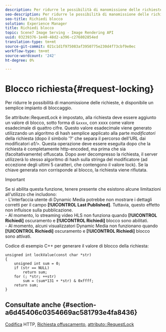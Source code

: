 ```yaml
---
description: Per ridurre le possibilità di manomissione delle richieste, è disponibile un semplice impianto di bloccaggio.
seo-description: Per ridurre le possibilità di manomissione delle richieste, è disponibile un semplice impianto di bloccaggio.
seo-title: Richiedi blocco
solution: Experience Manager
title: Richiedi blocco
topic: Scene7 Image Serving - Image Rendering API
uuid: 03239376-1e40-48d2-a396-c276802854ed
translation-type: tm+mt
source-git-commit: 021c1d1f975083af3950775e230d4f73cbf9e0ec
workflow-type: tm+mt
source-wordcount: '242'
ht-degree: 0%

---
```



# Blocco richiesta{#request-locking}

Per ridurre le possibilità di manomissione delle richieste, è disponibile un semplice impianto di bloccaggio.

Se attribute::RequestLock è impostato, alla richiesta deve essere aggiunto un valore di blocco, sotto forma di `&xxxx`, con xxxx come valore esadecimale di quattro cifre. Questo valore esadecimale viene generato utilizzando un algoritmo di hash semplice applicato alla parte *modificatori* della richiesta (dopo il simbolo &#39;?&#39; che separa il percorso dell&#39;URL dai modificatori *a1/>.* Questa operazione deve essere eseguita dopo che la richiesta è completamente http-encoded, ma prima che sia (facoltativamente) offuscata. Dopo aver decompresso la richiesta, il server utilizzerà lo stesso algoritmo di hash sulla stringa del modificatore (ad eccezione degli ultimi 5 caratteri, che contengono il valore lock). Se la chiave generata non corrisponde al blocco, la richiesta viene rifiutata.

>[!IMPORTANT]
>
>Se si abilita questa funzione, tenere presente che esistono alcune limitazioni all&#39;utilizzo che includono:<br>- L&#39;interfaccia utente di Dynamic Media potrebbe non mostrare i dettagli corretti per il campo **[!UICONTROL Last Published]**. Tuttavia, questo effetto non influisce sulla pubblicazione.<br>- Al momento, lo streaming video HLS non funziona quando **[!UICONTROL Richiedi]** oscuramento e  **[!UICONTROL Richiedi]** blocco sono abilitati.<br>- Al momento, alcuni visualizzatori Dynamic Media non funzionano quando  **[!UICONTROL Richiedi]** oscuramento e  **[!UICONTROL Richiedi]** blocco sono attivati.

Codice di esempio C++ per generare il valore di blocco della richiesta:

```
unsigned int lockValue(const char *str) 
{ 
    unsigned int sum = 0; 
    if (str == NULL) 
        return sum; 
    for (; *str; ++str) 
        sum = (sum*131 + *str) & 0xffff; 
    return sum; 
} 
```

## Consultate anche {#section-a6d45406c0354669ac581793e4fa8436}

[Codifica](../../../../../is-api/http-ref/image-serving-api-ref/c-http-protocol-reference/c-syntax-and-features/r-http-encoding.md#reference-bb34dd13f316462695448acfa8f92df7) HTTP,  [Richiesta offuscamento](../../../../../is-api/http-ref/image-serving-api-ref/c-http-protocol-reference/c-syntax-and-features/r-request-obfuscation.md#reference-895f65d6796c43bb9bad21a676ed714d),  [attributo::RequestLock](../../../../../is-api/image-catalog/image-serving-api-ref/c-image-catalog-reference/c-attributes-reference/r-requestlock.md#reference-8bbe2f581be847d3b9fa123e8e5e94b0)

